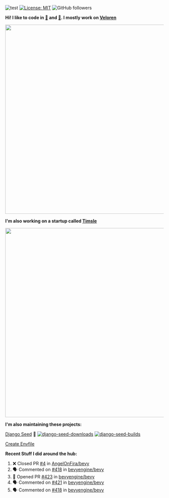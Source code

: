 ![test](https://hits.seeyoufarm.com/api/count/incr/badge.svg?url=https://github.com/AngelOnFira)
[![License: MIT](https://img.shields.io/badge/License-MIT-yellow.svg)](https://opensource.org/licenses/MIT)
![GitHub followers](https://img.shields.io/github/followers/angelonfira?style=social)

**Hi! I like to code in [:crab:](https://www.rust-lang.org/) and [:snake:](https://www.python.org/). I mostly work on [Veloren](https://veloren.net)**

<p align="center">
  <img width="600" src="https://media.discordapp.net/attachments/444005079410802699/730566298073038949/rsz_5f0656b6aa176.png">
</p>

**I'm also working on a startup called [Timsle](https://timsle.com)**

<p align="center">
  <img width="600" src="https://media.discordapp.net/attachments/444005079410802699/730566842674053130/rsz_5f0657242abb4.png">
</p>

**I'm also maintaining these projects:**

[Django Seed](https://github.com/Brobin/django-seed)
:seedling:
[![django-seed-downloads](https://pepy.tech/badge/django-seed)](https://pepy.tech/project/django-seed)
[![django-seed-builds](https://github.com/Brobin/django-seed/workflows/Test/badge.svg)](https://github.com/Brobin/django-seed)

[Create Envfile](https://github.com/SpicyPizza/create-envfile)

**Recent Stuff I did around the hub:**

<!--START_SECTION:activity-->
1. ❌ Closed PR [#4](https://github.com//AngelOnFira/bevy/pull/4) in [AngelOnFira/bevy](https://github.com//AngelOnFira/bevy)
2. 🗣 Commented on [#418](https://github.com//bevyengine/bevy/issues/418) in [bevyengine/bevy](https://github.com//bevyengine/bevy)
3. 💪 Opened PR [#423](https://github.com//bevyengine/bevy/pull/423) in [bevyengine/bevy](https://github.com//bevyengine/bevy)
4. 🗣 Commented on [#421](https://github.com//bevyengine/bevy/issues/421) in [bevyengine/bevy](https://github.com//bevyengine/bevy)
5. 🗣 Commented on [#418](https://github.com//bevyengine/bevy/issues/418) in [bevyengine/bevy](https://github.com//bevyengine/bevy)
<!--END_SECTION:activity-->
